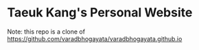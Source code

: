 # Taeuk Kang's Personal Website

Note: this repo is a clone of https://github.com/varadbhogayata/varadbhogayata.github.io
